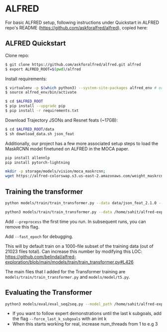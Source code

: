 # ALFRED

For basic ALFRED setup, following instructions under Quickstart in ALFRED repo's README (https://github.com/askforalfred/alfred), copied here:

## ALFRED Quickstart

Clone repo:
```bash
$ git clone https://github.com/askforalfred/alfred.git alfred
$ export ALFRED_ROOT=$(pwd)/alfred
```

Install requirements:
```bash
$ virtualenv -p $(which python3) --system-site-packages alfred_env # or whichever package manager you prefer
$ source alfred_env/bin/activate

$ cd $ALFRED_ROOT
$ pip install --upgrade pip
$ pip install -r requirements.txt
```

Download Trajectory JSONs and Resnet feats (~17GB):
```bash
$ cd $ALFRED_ROOT/data
$ sh download_data.sh json_feat
```

Additionally, our project has a few more associated setup steps to load the MaskRCNN model finetuned on ALFRED in the MOCA paper. 
```bash
pip install allennlp
pip install pytorch-lightning

mkdir -p storage/models/vision/moca_maskrcnn;
wget https://alfred-colorswap.s3.us-east-2.amazonaws.com/weight_maskrcnn.pt -O storage/models/vision/moca_maskrcnn/weight_maskrcnn.pt; 
```



## Training the transformer
```bash
python models/train/train_transformer.py --data data/json_feat_2.1.0 --model seq2seq_im_mask --dout exp/model:{model},name:pm_and_subgoals_01 --splits data/splits/oct21.json --gpu --batch 4 --pm_aux_loss_wt 0.1 --subgoal_aux_loss_wt 0.1 --save_path temp/transformer.pth --fast_epoch --save_path models/pretrained/transformer.pth

python3 models/train/train_transformer.py --data /home/sahit/alfred-exploration/data/json_feat_2.1.0 --model seq2seq_im_mask --dout exp/model:{model},name:pm_and_subgoals_01 --splits /home/sahit/alfred-exploration/data/splits/oct21.json --gpu --batch 4 --pm_aux_loss_wt 0.1 --subgoal_aux_loss_wt 0.1 --save_path temp/transformer.pth --fast_epoch --save_path /home/sahit/alfred-exploration/models/pretrained/transformer.pth
```
Add `--preprocess` the first time you run. In subsequent runs, you can remove this flag.

Add `--fast_epoch` for debugging.

This will by default train on a 1000-file subset of the training data (out of 21023 files total). Can increase this number by modifying this LOC: https://github.com/belindal/alfred-exploration/blob/main/models/train/train_transformer.py#L426

The main files that I added for the Transformer training are `models/train/train_transformer.py` and `models/model/t5.py`.

## Evaluating the Transformer
```bash
python3 models/eval/eval_seq2seq.py --model_path /home/sahit/alfred-exploration/models/subgoals/transformer_new_ep0_step80000.pth --eval_split valid_unseen --data /home/sahit/alfred-exploration/data/json_feat_2.1.0 --model models.model.t5 --gpu --num_threads 1 --max_steps 100
```

- If you want to follow expert demonstrations until the last k subgoals, add the flag `--force_last_k_subgoals` with an int k
- When this starts working for real, increase num_threads from 1 to e.g 3



